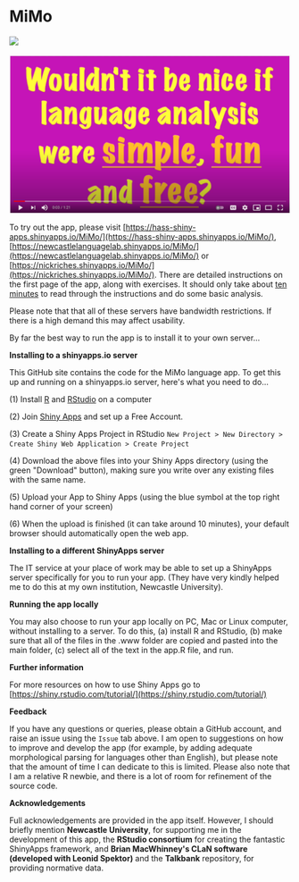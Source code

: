 # MiMo

![](/Users/nickriches/Documents/GitHub/MiMo/mimo.png)

[![Everything Is AWESOME](youtube.png)](https://www.youtube.com/watch?v=PeZIbqfi6Do "MiMo")



To try out the app, please visit [https://hass-shiny-apps.shinyapps.io/MiMo/](https://hass-shiny-apps.shinyapps.io/MiMo/), [https://newcastlelanguagelab.shinyapps.io/MiMo/](https://newcastlelanguagelab.shinyapps.io/MiMo/) or [https://nickriches.shinyapps.io/MiMo/](https://nickriches.shinyapps.io/MiMo/). There are detailed instructions on the first page of the app, along with exercises. It should only take about <u>ten minutes</u> to read through the instructions and do some basic analysis.

Please note that that all of these servers have bandwidth restrictions. If there is a high demand this may affect usability. 

By far the best way to run the app is to install it to your own server...

**Installing to a shinyapps.io server**

This GitHub site contains the code for the MiMo language app. To get this up and running on a shinyapps.io server, here's what you need to do...

(1) Install [R](https://www.r-project.org/) and [RStudio](https://rstudio.com/products/rstudio/download/) on a computer

(2) Join [Shiny Apps](https://www.shinyapps.io/) and set up a Free Account.

(3) Create a Shiny Apps Project in RStudio ``New Project > New Directory > Create Shiny Web Application > Create Project``

(4) Download the above files into your Shiny Apps directory (using the green "Download" button), making sure you write over any existing files with the same name.

(5) Upload your App to Shiny Apps (using the blue symbol at the top right hand corner of your screen)

(6) When the upload is finished (it can take around 10 minutes), your default browser should automatically open the web app.

**Installing to a different ShinyApps server**

The IT service at your place of work may be able to set up a ShinyApps server specifically for you to run your app. (They have very kindly helped me to do this at my own institution, Newcastle University).

**Running the app locally**

You may also choose to run your app locally on PC, Mac or Linux computer, without installing to a server. To do this, (a) install R and RStudio, (b) make sure that all of the files in the .www folder are copied and pasted into the main folder, (c) select all of the text in the app.R file, and run.

**Further information**

For more resources on how to use Shiny Apps go to [https://shiny.rstudio.com/tutorial/](https://shiny.rstudio.com/tutorial/)

**Feedback**

If you have any questions or queries, please obtain a GitHub account, and raise an issue using the ``Issue`` tab above. I am open to suggestions on how to improve and develop the app (for example, by adding adequate morphological parsing for languages other than English), but please note that the amount of time I can dedicate to this is limited. Please also note that I am a relative R newbie, and there is a lot of room for refinement of the source code.

**Acknowledgements**

Full acknowledgements are provided in the app itself. However, I should briefly mention **Newcastle University**, for supporting me in the development of this app, the **RStudio consortium** for creating the fantastic ShinyApps framework, and **Brian MacWhinney's CLaN software (developed with Leonid Spektor)** and the **Talkbank** repository, for providing normative data.
